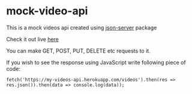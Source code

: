 # mock-video-api

This is a mock videos api created using [json-server](https://www.npmjs.com/package/json-server) package

Check it out live [here](https://my-videos-api.herokuapp.com/)

You can make GET, POST, PUT, DELETE etc requests to it.

If you wish to see the response using JavaScript write following piece of code:

`fetch('https://my-videos-api.herokuapp.com/videos').then(res => res.json()).then(data => console.log(data));`
